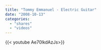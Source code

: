 ```yaml
---
title: "Tommy Emmanuel - Electric Guitar"
date: "2008-10-13"
categories:
  - "shares"
  - "videos"
---
```


<div style="width: 70vw;">{{< youtube Ae70lkdAzJs>}}</div>
